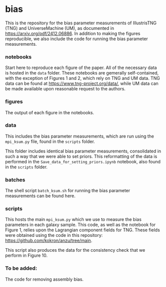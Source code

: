 # bias
This is the repository for the bias parameter measurements of IllustrisTNG (TNG) and UniverseMachine (UM), as documented in https://arxiv.org/pdf/2412.06886. In addition to making the figures reproducible, we also include the code for running the bias parameter measurements.

### notebooks
Start here to reproduce each figure of the paper. All of the necessary data is hosted in the <code>data</code> folder. These notebooks are gemerally self-contained, with the exception of Figures 1 and 2, which rely on TNG and UM data. TNG data can be found at https://www.tng-project.org/data/, while UM data can be made available upon reasonable request to the authors.

### figures 
The output of each figure in the notebooks.

### data
This includes the bias parameter measurements, which are run using the <code>mpi_ksum.py</code> file, found in the <code>scripts</code> folder. 

This folder includes identical bias parameter measurements, consolidated in such a way that we were able to set priors. This reformatting of the data is performed in the <code>Save_data_for_setting_priors.ipynb</code> notebook, also found in the <code>scripts</code> folder. 

### batches
The shell script <code>batch_ksum.sh</code> for running the bias parameter measurements can be found here. 

### scripts
This hosts the main <code>mpi_ksum.py</code> which we use to measure the bias parameters in each galaxy sample. This code, as well as the notebook for Figure 1, relies upon the Lagrangian component fields for TNG. These fields were obtained using the code in this repository: https://github.com/kokron/anzu/tree/main. 

This script also produces the data for the consistency check that we perform in Figure 10.

### To be added: 
The code for removing assembly bias.
